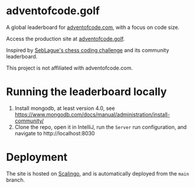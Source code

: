 # adventofcode.golf

A global leaderboard for [adventofcode.com](adventofcode.com), with a focus on code size.

Access the production site at [adventofcode.golf](https://adventofcode.golf).

Inspired by [SebLague's chess coding challenge](https://github.com/SebLague/Chess-Challenge) and its community
leaderboard.

This project is not affiliated with adventofcode.com.

# Running the leaderboard locally

1. Install mongodb, at least version 4.0, see https://www.mongodb.com/docs/manual/administration/install-community/
2. Clone the repo, open it in IntelliJ, run the `Server` run configuration, and navigate to http://localhost:8030

# Deployment

The site is hosted on [Scalingo](https://scalingo.com), and is automatically deployed from the `main` branch.